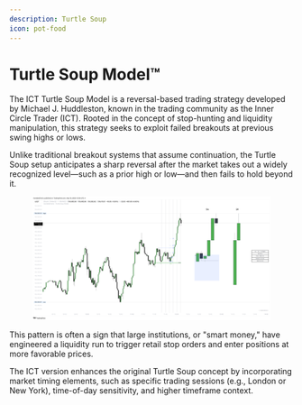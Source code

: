 ```yaml
---
description: Turtle Soup
icon: pot-food
---
```


# Turtle Soup Model™

The ICT Turtle Soup Model is a reversal-based trading strategy developed by Michael J. Huddleston, known in the trading community as the Inner Circle Trader (ICT). Rooted in the concept of stop-hunting and liquidity manipulation, this strategy seeks to exploit failed breakouts at previous swing highs or lows.&#x20;

Unlike traditional breakout systems that assume continuation, the Turtle Soup setup anticipates a sharp reversal after the market takes out a widely recognized level—such as a prior high or low—and then fails to hold beyond it.

<figure><img src="../../.gitbook/assets/docs-turtle-soup-005.png" alt=""><figcaption></figcaption></figure>

This pattern is often a sign that large institutions, or "smart money," have engineered a liquidity run to trigger retail stop orders and enter positions at more favorable prices.&#x20;

The ICT version enhances the original Turtle Soup concept by incorporating market timing elements, such as specific trading sessions (e.g., London or New York), time-of-day sensitivity, and higher timeframe context.
